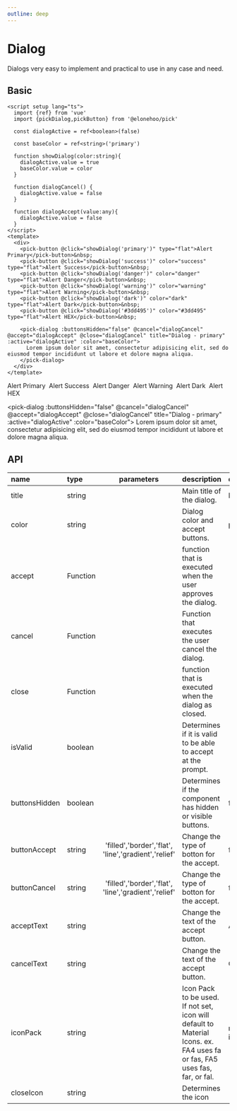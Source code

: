 ```yaml
---
outline: deep
---
```


<script setup lang="ts">
import {ref} from 'vue'
import {pickDialog,pickButton} from '@elonehoo/pick'

const dialogActive = ref<boolean>(false)

const baseColor = ref<string>('primary')

function showDialog(color:string){
  dialogActive.value = true
  baseColor.value = color
}

const dialogActive6 = ref<boolean>(false)
const acceptFlag = ref<boolean>(false)

function dialogCancel() {
  dialogActive.value = false
}

function dialogAccept(value:any){
  dialogActive.value = false
}

function dialogCancel1() {
  if(acceptFlag.value === true){
    dialogActive6.value = false
  }
}

function dialogAccept1(value:any){
  acceptFlag.value = true
  dialogCancel1()
}
</script>

# Dialog

Dialogs very easy to implement and practical to use in any case and need.

## Basic

```vue
<script setup lang="ts">
  import {ref} from 'vue'
  import {pickDialog,pickButton} from '@elonehoo/pick'

  const dialogActive = ref<boolean>(false)

  const baseColor = ref<string>('primary')

  function showDialog(color:string){
    dialogActive.value = true
    baseColor.value = color
  }

  function dialogCancel() {
    dialogActive.value = false
  }

  function dialogAccept(value:any){
    dialogActive.value = false
  }
</script>
<template>
  <div>
    <pick-button @click="showDialog('primary')" type="flat">Alert Primary</pick-button>&nbsp;
    <pick-button @click="showDialog('success')" color="success" type="flat">Alert Success</pick-button>&nbsp;
    <pick-button @click="showDialog('danger')" color="danger" type="flat">Alert Danger</pick-button>&nbsp;
    <pick-button @click="showDialog('warning')" color="warning" type="flat">Alert Warning</pick-button>&nbsp;
    <pick-button @click="showDialog('dark')" color="dark" type="flat">Alert Dark</pick-button>&nbsp;
    <pick-button @click="showDialog('#3dd495')" color="#3dd495" type="flat">Alert HEX</pick-button>&nbsp;

    <pick-dialog :buttonsHidden="false" @cancel="dialogCancel" @accept="dialogAccept" @close="dialogCancel" title="Dialog - primary" :active="dialogActive" :color="baseColor">
      Lorem ipsum dolor sit amet, consectetur adipisicing elit, sed do eiusmod tempor incididunt ut labore et dolore magna aliqua.
    </pick-dialog>
  </div>
</template>
```

<div>
  <pick-button @click="showDialog('primary')" type="flat">Alert Primary</pick-button>&nbsp;
  <pick-button @click="showDialog('success')" color="success" type="flat">Alert Success</pick-button>&nbsp;
  <pick-button @click="showDialog('danger')" color="danger" type="flat">Alert Danger</pick-button>&nbsp;
  <pick-button @click="showDialog('warning')" color="warning" type="flat">Alert Warning</pick-button>&nbsp;
  <pick-button @click="showDialog('dark')" color="dark" type="flat">Alert Dark</pick-button>&nbsp;
  <pick-button @click="showDialog('#3dd495')" color="#3dd495" type="flat">Alert HEX</pick-button>&nbsp;

  <pick-dialog :buttonsHidden="false" @cancel="dialogCancel" @accept="dialogAccept" @close="dialogCancel" title="Dialog - primary" :active="dialogActive" :color="baseColor">
    Lorem ipsum dolor sit amet, consectetur adipisicing elit, sed do eiusmod tempor incididunt ut labore et dolore magna aliqua.
  </pick-dialog>
</div>

## API

| name | type | parameters | description | default |
| :---- | :---- | :----------: | :----------- | :------- |
| title | string | | Main title of the dialog. | Dialog |
| color | string | | Dialog color and accept buttons. | primary |
| accept | Function | | function that is executed when the user approves the dialog. | |
| cancel | Function | | Function that executes the user cancel the dialog. | |
| close | Function | | function that is executed when the dialog as closed. | |
| isValid | boolean | | Determines if it is valid to be able to accept at the prompt. | |
| buttonsHidden | boolean | | Determines if the component has hidden or visible buttons. | false |
| buttonAccept | string | 'filled','border','flat',<br />'line','gradient','relief' | Change the type of botton for the accept. | filled |
| buttonCancel | string | 'filled','border','flat',<br />'line','gradient','relief' | Change the type of botton for the accept. | flat |
| acceptText | string | | Change the text of the accept button. | Accept |
| cancelText | string | | Change the text of the accept button. | Cancel |
| iconPack | string | | Icon Pack to be used. If not set, icon will default to Material Icons. ex. FA4 uses fa or fas, FA5 uses fas, far, or fal. | material-icons |
| closeIcon | string | | Determines the icon | |
